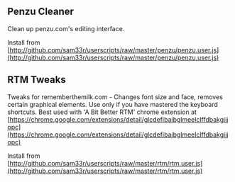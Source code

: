 ## Penzu Cleaner
Clean up penzu.com's editing interface.

Install from [http://github.com/sam33r/userscripts/raw/master/penzu/penzu.user.js](http://github.com/sam33r/userscripts/raw/master/penzu/penzu.user.js)

## RTM Tweaks
Tweaks for rememberthemilk.com - Changes font size and face, removes certain graphical elements. Use only if you have mastered the keyboard shortcuts. Best used with 'A Bit Better RTM' chrome extension at [https://chrome.google.com/extensions/detail/glcdefibajbglmeelclffdbakgjjjopc](https://chrome.google.com/extensions/detail/glcdefibajbglmeelclffdbakgjjjopc)

Install from [http://github.com/sam33r/userscripts/raw/master/rtm/rtm.user.js](http://github.com/sam33r/userscripts/raw/master/rtm/rtm.user.js)